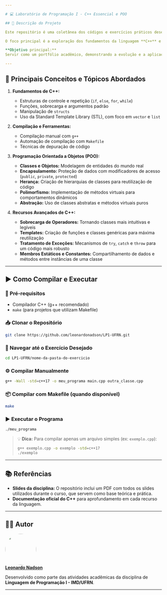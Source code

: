 ```yaml
---

# 💻 Laboratório de Programação I - C++ Essencial e POO

## 🚀 Descrição do Projeto

Este repositório é uma coletânea dos códigos e exercícios práticos desenvolvidos durante a disciplina **IMD0030 - Linguagem de Programação I** na UFRN.

O foco principal é a exploração dos fundamentos da linguagem **C++** e a aplicação dos conceitos do paradigma de **Programação Orientada a Objetos (POO)**.

**Objetivo principal:**
Servir como um portfólio acadêmico, demonstrando a evolução e a aplicação de técnicas de programação em C++ para a solução de problemas diversos, desde os mais básicos até os mais complexos.

---
```


## 🧠 Principais Conceitos e Tópicos Abordados

1. **Fundamentos de C++:**

   * Estruturas de controle e repetição (`if`, `else`, `for`, `while`)
   * Funções, sobrecarga e argumentos padrão
   * Manipulação de `structs`
   * Uso da Standard Template Library (STL), com foco em `vector` e `list`

2. **Compilação e Ferramentas:**

   * Compilação manual com `g++`
   * Automação de compilação com `Makefile`
   * Técnicas de depuração de código

3. **Programação Orientada a Objetos (POO):**

   * **Classes e Objetos:** Modelagem de entidades do mundo real
   * **Encapsulamento:** Proteção de dados com modificadores de acesso (`public`, `private`, `protected`)
   * **Herança:** Criação de hierarquias de classes para reutilização de código
   * **Polimorfismo:** Implementação de métodos virtuais para comportamentos dinâmicos
   * **Abstração:** Uso de classes abstratas e métodos virtuais puros

4. **Recursos Avançados de C++:**

   * **Sobrecarga de Operadores:** Tornando classes mais intuitivas e legíveis
   * **Templates:** Criação de funções e classes genéricas para máxima reutilização
   * **Tratamento de Exceções:** Mecanismos de `try`, `catch` e `throw` para um código mais robusto
   * **Membros Estáticos e Constantes:** Compartilhamento de dados e métodos entre instâncias de uma classe

---

## ▶️ Como Compilar e Executar

### 📌 Pré-requisitos

* Compilador C++ (g++ recomendado)
* `make` (para projetos que utilizam Makefile)

### 📥 Clonar o Repositório

```bash
git clone https://github.com/leonardonadson/LP1-UFRN.git
```

### 📂 Navegar até o Exercício Desejado

```bash
cd LP1-UFRN/nome-da-pasta-do-exercicio
```

### ⚙️ Compilar Manualmente

```bash
g++ -Wall -std=c++17 -o meu_programa main.cpp outra_classe.cpp
```

### 📦 Compilar com Makefile (quando disponível)

```bash
make
```

### ▶️ Executar o Programa

```bash
./meu_programa
```

> 💡 **Dica:** Para compilar apenas um arquivo simples (ex: `exemplo.cpp`):
>
> ```bash
> g++ exemplo.cpp -o exemplo -std=c++17
> ./exemplo
> ```

---

## 📚 Referências

* **Slides da disciplina:** O repositório inclui um PDF com todos os slides utilizados durante o curso, que servem como base teórica e prática.
* **Documentação oficial do C++** para aprofundamento em cada recurso da linguagem.

---

## 👨‍💻 Autor

[<img src="https://avatars.githubusercontent.com/u/72714982?v=4" width=100 style="border-radius:50%"><br> **Leonardo Nadson**](https://github.com/leonardonadson)

Desenvolvido como parte das atividades acadêmicas da disciplina de **Linguagem de Programação I - IMD/UFRN**.

---

